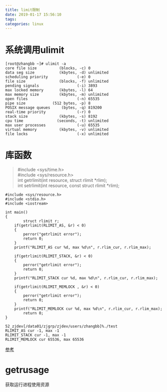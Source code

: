 ```yaml
---
title: limit限制
date: 2019-01-17 15:56:10
tags:
categories: linux
---
```


# 系统调用ulimit
```
[root@zhangbb ~]# ulimit -a
core file size          (blocks, -c) 0
data seg size           (kbytes, -d) unlimited
scheduling priority             (-e) 0
file size               (blocks, -f) unlimited
pending signals                 (-i) 3893
max locked memory       (kbytes, -l) 64
max memory size         (kbytes, -m) unlimited
open files                      (-n) 65535
pipe size            (512 bytes, -p) 8
POSIX message queues     (bytes, -q) 819200
real-time priority              (-r) 0
stack size              (kbytes, -s) 8192
cpu time               (seconds, -t) unlimited
max user processes              (-u) 65535
virtual memory          (kbytes, -v) unlimited
file locks                      (-x) unlimited
```

# 库函数
> #include <sys/time.h>  
> #include <sys/resource.h>  
> int getrlimit(int resource, struct rlimit *rlim);  
> int setrlimit(int resource, const struct rlimit *rlim);

```
#include <sys/resource.h>
#include <stdio.h>
#include <iostream>

int main()
{
        struct rlimit r;
    if(getrlimit(RLIMIT_AS, &r) < 0)
    {
        perror("getrlimit error");
        return 0;
    }
    printf("RLIMIT_AS cur %d, max %d\n", r.rlim_cur, r.rlim_max);

    if(getrlimit(RLIMIT_STACK, &r) < 0)
    {
        perror("getrlimit error");
        return 0;
    }
    printf("RLIMIT_STACK cur %d, max %d\n", r.rlim_cur, r.rlim_max);

    if(getrlimit(RLIMIT_MEMLOCK , &r) < 0)
    {
        perror("getrlimit error");
        return 0;
    }
    printf("RLIMIT_MEMLOCK cur %d, max %d\n", r.rlim_cur, r.rlim_max);
        return 0;
}

52_zjdev[/data01/zjgrp/zjdev/users/zhangbb]%./test
RLIMIT_AS cur -1, max -1
RLIMIT_STACK cur -1, max -1
RLIMIT_MEMLOCK cur 65536, max 65536
```

[参考](https://blog.csdn.net/Royecode/article/details/48738681)
# getrusage
获取运行进程使用资源
